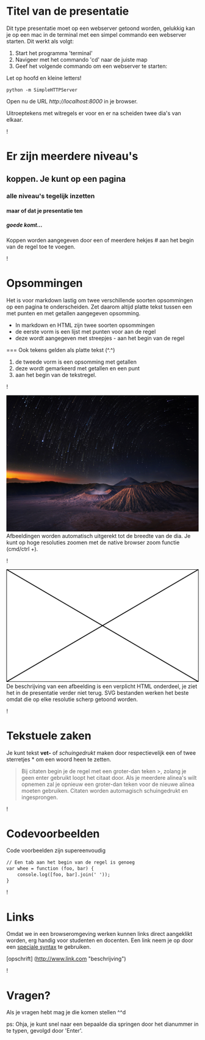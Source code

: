 # Titel van de presentatie

Dit type presentatie moet op een webserver getoond worden, gelukkig kan je op een mac in de terminal met een simpel commando een webserver starten. Dit werkt als volgt:

1. Start het programma 'terminal'
2. Navigeer met het commando 'cd' naar de juiste map
3. Geef het volgende commando om een webserver te starten:

Let op hoofd en kleine letters!

	python -m SimpleHTTPServer

Open nu de URL *http://localhost:8000* in je browser.

Uitroeptekens met witregels er voor en er na scheiden twee dia's van elkaar.

!

# Er zijn meerdere niveau's
## koppen. Je kunt op een pagina
### alle niveau's tegelijk inzetten
#### maar of dat je presentatie ten 
##### goede komt...

Koppen worden aangegeven door een of meerdere hekjes # aan het begin van de regel toe te voegen.

!

# Opsommingen
Het is voor markdown lastig om twee verschillende soorten opsommingen op een pagina te onderscheiden. Zet daarom altijd platte tekst tussen een met punten en met getallen aangegeven opsomming.

- In markdown en HTML zijn twee soorten opsommingen
- de eerste vorm is een lijst met punten voor aan de regel
- deze wordt aangegeven met streepjes - aan het begin van de regel

=== Ook tekens gelden als platte tekst (^.^)

1. de tweede vorm is een opsomming met getallen
2. deze wordt gemarkeerd met getallen en een punt
3. aan het begin van de tekstregel.

!

![Beschrijving](pic.jpg)
Afbeeldingen worden automatisch uitgerekt tot de breedte van de dia. Je kunt op hoge resoluties zoomen met de native browser zoom functie (cmd/ctrl +).

!

![Beschrijving](pic.svg)
De beschrijving van een afbeelding is een verplicht HTML onderdeel, je ziet het in de presentatie verder niet terug. SVG bestanden werken het beste omdat die op elke resolutie scherp getoond worden.

!

# Tekstuele zaken
Je kunt tekst **vet-** of *schuingedrukt* maken door respectievelijk een of twee sterretjes * om een woord heen te zetten.

> Bij citaten begin je de regel met een groter-dan teken >, zolang je geen enter gebruikt loopt het citaat door. Als je meerdere alinea's wilt opnemen zal je opnieuw een groter-dan teken voor de nieuwe alinea moeten gebruiken. Citaten worden automagisch schuingedrukt en ingesprongen.

!

# Codevoorbeelden

Code voorbeelden zijn supereenvoudig

	// Een tab aan het begin van de regel is genoeg
	var whee = function (foo, bar) {
		console.log([foo, bar].join(' '));
	}

!

# Links
Omdat we in een browseromgeving werken kunnen links direct aangeklikt worden, erg handig voor studenten en docenten. Een link neem je op door een [speciale syntax](http://example.com/ "Title") te gebruiken.

[opschrift]
(http://www.link.com "beschrijving")

!

# Vragen?
Als je vragen hebt mag je die komen stellen ^^d

ps: Ohja, je kunt snel naar een bepaalde dia springen door het dianummer in te typen, gevolgd door 'Enter'.